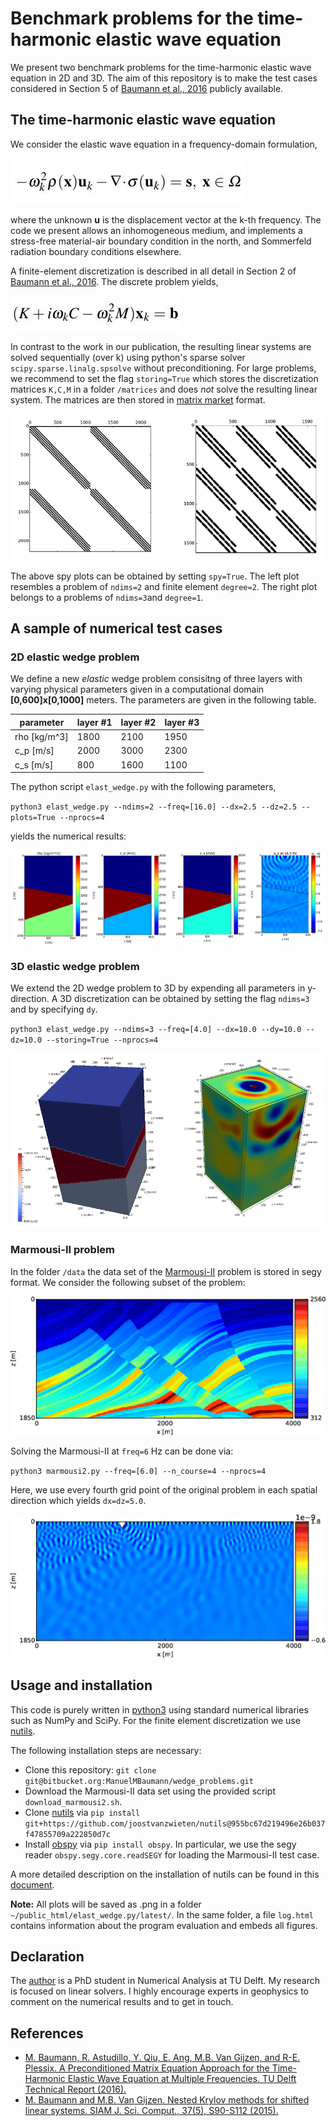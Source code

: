 # Benchmark problems for the time-harmonic elastic wave equation

We present two benchmark problems for the time-harmonic elastic wave equation in 2D and 3D. The aim of this repository is to make the test cases considered in Section 5 of [Baumann et al., 2016](http://www.ewi.tudelft.nl/en/the-faculty/departments/applied-mathematics/reports/) publicly available.   

## The time-harmonic elastic wave equation

We consider the elastic wave equation in a frequency-domain formulation,

![elastic wave eqn](/figs/main_eqn.jpg)

where the unknown **u** is the displacement vector at the k-th frequency. The code we present allows an inhomogeneous medium, and implements a stress-free material-air boundary condition in the north, and Sommerfeld radiation boundary conditions elsewhere.

A finite-element discretization is described in all detail in Section 2 of [Baumann et al., 2016](http://www.ewi.tudelft.nl/en/the-faculty/departments/applied-mathematics/reports/). The discrete problem yields,

![Alt text](/figs/discr_eqn.jpg)

In contrast to the work in our publication, the resulting linear systems are solved sequentially (over k) using python's sparse solver `scipy.sparse.linalg.spsolve` without preconditioning. For large problems, we recommend to set the flag `storing=True` which stores the discretization matrices `K,C,M` in a folder `/matrices` and does *not* solve the resulting linear system. The matrices are then stored in [matrix market](http://math.nist.gov/MatrixMarket/) format.

![Alt text](/figs/spy_plot.png)

The above spy plots can be obtained by setting `spy=True`. The left plot resembles a problem of `ndims=2` and finite element `degree=2`. The right plot belongs to a problems of `ndims=3`and `degree=1`. 

## A sample of numerical test cases

### 2D elastic wedge problem
We define a new *elastic* wedge problem consisitng of three layers with varying physical parameters given in a computational domain **[0,600]x[0,1000]** meters. The parameters are given in the following table.

  |parameter    | layer #1 | layer #2 | layer #3 | 
  |-------------|----------|----------|----------|
  |rho [kg/m^3] | 1800     | 2100     | 1950     |
  |c_p [m/s]    | 2000     | 3000     | 2300     |
  |c_s [m/s]    | 800      | 1600     | 1100     |

The python script `elast_wedge.py` with the following parameters,

`python3 elast_wedge.py --ndims=2 --freq=[16.0] --dx=2.5 --dz=2.5 --plots=True --nprocs=4`

yields the numerical results:

![Alt text](/figs/wedge_2d_plots.png)

### 3D elastic wedge problem
We extend the 2D wedge problem to 3D by expending all parameters in y-direction. A 3D discretization can be obtained by setting the flag `ndims=3` and by specifying `dy`.

`python3 elast_wedge.py --ndims=3 --freq=[4.0] --dx=10.0 --dy=10.0 --dz=10.0 --storing=True --nprocs=4`

![Alt text](/figs/wedge_3d_plots.png)

### Marmousi-II problem
In the folder `/data` the data set of the [Marmousi-II](https://www.google.nl/url?sa=t&rct=j&q=&esrc=s&source=web&cd=4&ved=0ahUKEwiw2OqZlofOAhUUM8AKHdzNAcoQFggvMAM&url=http%3A%2F%2Fmcee.ou.edu%2Faaspi%2Fpublications%2F2006%2Fmartin_etal_TLE2006.pdf&usg=AFQjCNFIhgpermjt0pQo7m51uuHtnWrqIg&sig2=hQNDPOGvwUyhq85xi0nH_g&cad=rja) problem is stored in segy format. We consider the following subset of the problem:

![Alt text](/figs/marm2_cs.png)

Solving the Marmousi-II at `freq=6` Hz can be done via:

`python3 marmousi2.py --freq=[6.0] --n_course=4 --nprocs=4`

Here, we use every fourth grid point of the original problem in each spatial direction which yields `dx=dz=5.0`.

![Alt text](/figs/marm2_f6.png)

## Usage and installation

This code is purely written in [python3](https://www.python.org/download/releases/3.0/) using standard numerical libraries such as NumPy and SciPy. For the finite element discretization we use [nutils](http://www.nutils.org/).

The following installation steps are necessary:

* Clone this repository: `git clone git@bitbucket.org:ManuelMBaumann/wedge_problems.git`
* Download the Marmousi-II data set using the provided script `download_marmousi2.sh`.
* Clone [nutils](http://www.nutils.org/) via `pip install git+https://github.com/joostvanzwieten/nutils@955bc67d219496e26b037f47855709a222850d7c`
* Install [obspy](https://github.com/obspy/obspy/wiki) via `pip install obspy`. In particular, we use the segy reader `obspy.segy.core.readSEGY` for loading the Marmousi-II test case.

A more detailed description on the installation of nutils can be found in this [document](http://joostvanzwieten.github.io/nutils-by-example/).

**Note:** All plots will be saved as .png in a folder `~/public_html/elast_wedge.py/latest/`. In the same folder, a file `log.html` contains information about the program evaluation and embeds all figures.

## Declaration

The [author](http://www.manuelbaumann.de) is a PhD student in Numerical Analysis at TU Delft. My research is focused on linear solvers. I highly encourage experts in geophysics to comment on the numerical results and to get in touch.

## References

* [M. Baumann, R. Astudillo, Y. Qiu, E. Ang, M.B. Van Gijzen, and R-E. Plessix. A Preconditioned Matrix Equation Approach for the Time-Harmonic Elastic Wave Equation at Multiple Frequencies. TU Delft Technical Report (2016).](http://www.ewi.tudelft.nl/en/the-faculty/departments/applied-mathematics/reports/)
* [M. Baumann and M.B. Van Gijzen. Nested Krylov methods for shifted linear systems. SIAM J. Sci. Comput., 37(5), S90-S112 (2015).](http://epubs.siam.org/doi/abs/10.1137/140979927)